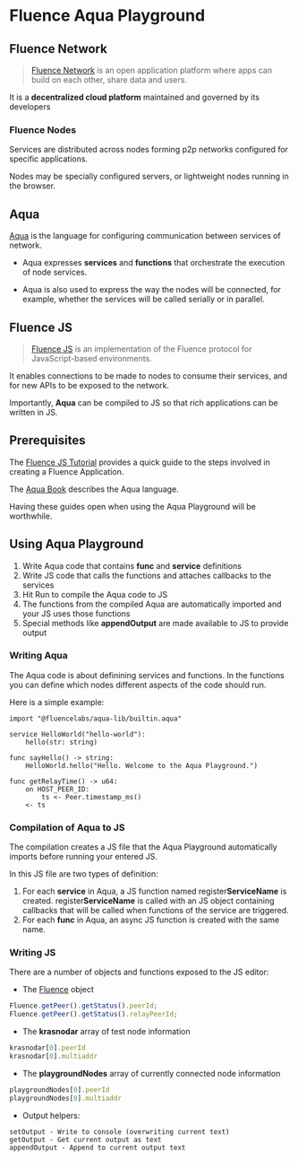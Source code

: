 # Fluence Aqua Playground
## Fluence Network
> [Fluence Network](https://fluence.network/) is an open application platform where apps can build on each other, share data and users.

It is a **decentralized cloud platform** maintained and governed by its developers

### Fluence Nodes
Services are distributed across nodes forming p2p networks configured for specific applications.

Nodes may be specially configured servers, or lightweight nodes running in the browser.

## Aqua
[Aqua](https://doc.fluence.dev/aqua-book/) is the language for configuring communication between services of network.

* Aqua expresses **services** and **functions** that orchestrate the execution of node services.

* Aqua is also used to express the way the nodes will be connected, for example, whether the services will be called serially or in parallel.

## Fluence JS

> [Fluence JS](https://doc.fluence.dev/docs/fluence-js) is an implementation of the Fluence protocol for JavaScript-based environments.

It enables connections to be made to nodes to consume their services, and for new APIs to be exposed to the network.

Importantly, **Aqua** can be compiled to JS so that rich applications can be written in JS.

## Prerequisites

The [Fluence JS Tutorial](https://doc.fluence.dev/docs/fluence-js/1_concepts) provides a quick guide to the steps involved in creating a Fluence Application.

The [Aqua Book](https://doc.fluence.dev/aqua-book/language) describes the Aqua language.

Having these guides open when using the Aqua Playground will be worthwhile.

## Using Aqua Playground

1. Write Aqua code that contains **func** and **service** definitions
2. Write JS code that calls the functions and attaches callbacks to the services
3. Hit Run to compile the Aqua code to JS
4. The functions from the compiled Aqua are automatically imported and your JS uses those functions
5. Special methods like **appendOutput** are made available to JS to provide output

### Writing Aqua

The Aqua code is about definining services and functions. In the functions you can define which nodes different aspects of the code should run.

Here is a simple example:

```
import "@fluencelabs/aqua-lib/builtin.aqua"

service HelloWorld("hello-world"):
    hello(str: string)
    
func sayHello() -> string:
    HelloWorld.hello("Hello. Welcome to the Aqua Playground.")
    
func getRelayTime() -> u64:
    on HOST_PEER_ID:
        ts <- Peer.timestamp_ms()
    <- ts
```

### Compilation of Aqua to JS

The compilation creates a JS file that the Aqua Playground automatically imports before running your entered JS.

In this JS file are two types of definition:

1. For each **service** in Aqua, a JS function named register**ServiceName** is created. register**ServiceName** is called with an JS object containing callbacks that will be called when functions of the service are triggered.
2. For each **func** in Aqua, an async JS function is created with the same name.

### Writing JS

There are a number of objects and functions exposed to the JS editor:

* The [Fluence](https://fluence.network/fluence-js/modules.html#Fluence) object

```js
Fluence.getPeer().getStatus().peerId;
Fluence.getPeer().getStatus().relayPeerId;
```

* The **krasnodar** array of test node information

```js
krasnodar[0].peerId
krasnodar[0].multiaddr
```

* The **playgroundNodes** array of currently connected node information

```js
playgroundNodes[0].peerId
playgroundNodes[0].multiaddr
```

* Output helpers:

```
setOutput - Write to console (overwriting current text)
getOutput - Get current output as text
appendOutput - Append to current output text
```
